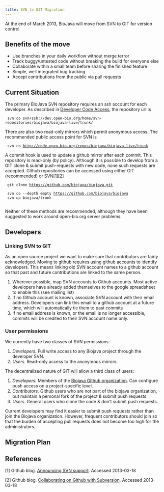 ```yaml
---
title: SVN to GIT Migration
---
```


At the end of March 2013, BioJava will move from SVN to GIT for version
control.

Benefits of the move
--------------------

-   Use branches in your daily workflow without merge terror
-   Track buggy/untested code without breaking the build for everyone
    else
-   Collaborate within a small team before sharing the finished feature
-   Simple, well integrated bug tracking
-   Accept contributions from the public via pull requests

Current Situation
-----------------

The primary BioJava SVN repository requires an ssh account for each
developer. As described in [Developer Code
Access](http://biojava.org/w/index.php?title=Developer_Code_Access&oldid=5082),
the repository url is

` svn co svn+ssh://dev.open-bio.org/home/svn-repositories/biojava/biojava-live/trunk/`

There are also two read-only mirrors which permit anonymous access. The
recommended public access point for SVN is

` svn co `[`http://code.open-bio.org/repos/biojava/biojava-live/trunk`](http://code.open-bio.org/repos/biojava/biojava-live/trunk)

A commit hook is used to update a github mirror after each commit. This
repository is read-only (by policy). Although it is possible to develop
from a GIT clone & submit push-requests with new code, none such
requests are accepted. Github repositories can be accessed using either
GIT (recommended) or SVN[1][2]

` git clone `[`https://github.com/biojava/biojava.git`](https://github.com/biojava/biojava.git)

` svn co --depth empty `[`https://github.com/biojava/biojava`](https://github.com/biojava/biojava)  
` svn up biojava/trunk`  
` `

Neither of these methods are recommended, although they have been
suggested to work around open-bio.org server problems.

Developers
----------

### Linking SVN to GIT

As an open source project we want to make sure that contributors are
fairly acknowledged. Moving to github requires using github accounts to
identify developers. This means linking old SVN account names to a
github account so that past and future contributions are linked to the
same person.

1.  Wherever possible, map SVN accounts to Github accounts. Most active
    developers have already added themselves to the google spreadsheet
    to enable this (see mailing list)
2.  If no Github account is known, associate SVN account with their
    email address. Developers can link this email to a github account at
    a future time, which will automatically tie them to past commits
3.  If no email address is known, or the email is no longer accessible,
    commits will be credited to their SVN account name only.

### User permissions

We currently have two classes of SVN permissions:

1.  *Developers.* Full write access to any Biojava project through the
    developer SVN.
2.  *Users.* Read-only access to the anonymous mirrors.

The decentralized nature of GIT will allow a third class of users:

1.  *Developers.* Members of the [Biojava Github
    organization](https://github.com/biojava?tab=members). Can configure
    push access on a project-specific level.
2.  *Contributors.* Github users who are not part of the biojava
    organization, but maintain a personal fork of the project & submit
    push requests
3.  *Users.* General users who clone the code & don't submit push
    requests.

Current developers may find it easier to submit push requests rather
than join the Biojava organization. However, frequent contributors
should join so that the burden of accepting pull requests does not
become too high for the administrators.

Migration Plan
--------------

References
----------

<references/>

[1] Github blog. [Announcing SVN
support](https://github.com/blog/626-announcing-svn-support). Accessed
2013-03-18

[2] Github blog. [Collaborating on Github with
Subversion](https://github.com/blog/1178-collaborating-on-github-with-subversion).
Accessed 2013-03-18
